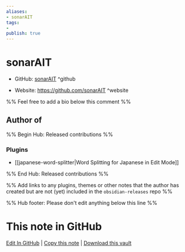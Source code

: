 ```yaml
---
aliases:
- sonarAIT
tags:
- 
publish: true
---
```


# sonarAIT

- GitHub: [sonarAIT](https://github.com/sonarAIT/) ^github
<!-- - Discord: `@` ^discord-->
- Website: <https://github.com/sonarAIT> ^website
<!-- - [[Publish sites|Publish site]]: ^publish-->

%% Feel free to add a bio below this comment %%


## Author of

%% Begin Hub: Released contributions %%
### Plugins
- [[japanese-word-splitter|Word Splitting for Japanese in Edit Mode]]

%% End Hub: Released contributions %%

%% Add links to any plugins, themes or other notes that the author has created but are not (yet) included in the `obsidian-releases` repo %%

<!--
### Unlisted plugins
-->

<!--
### Others
-->

<!--
## Sponsor this author

- [[GitHub sponsors]]: [Sponsor @sonarAIT on GitHub Sponsors](https://github.com/sponsors/sonarAIT) ^github-sponsor
- [[Buy me a coffee]]: ^buy-me-a-coffee
- [[PayPal]]: ^paypal
- [[Patreon]]: ^patreon

-->

<!--
## Follow this author

- [[YouTube Channels|On YouTube]]: ^youtube
- Twitter: ^twitter
- ...
-->

%% Hub footer: Please don't edit anything below this line %%

# This note in GitHub

<span class="git-footer">[Edit In GitHub](https://github.dev/obsidian-community/obsidian-hub/blob/main/01%20-%20Community/People/sonarAIT.md "git-hub-edit-note") | [Copy this note](https://raw.githubusercontent.com/obsidian-community/obsidian-hub/main/01%20-%20Community/People/sonarAIT.md "git-hub-copy-note") | [Download this vault](https://github.com/obsidian-community/obsidian-hub/archive/refs/heads/main.zip "git-hub-download-vault") </span>

